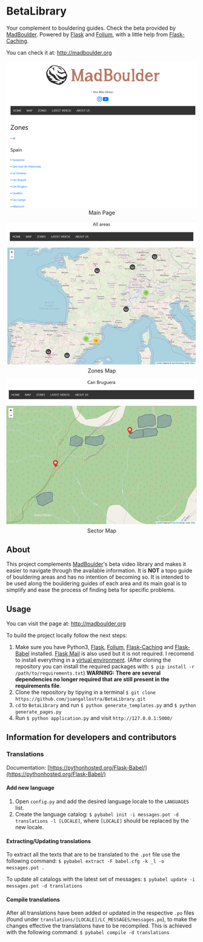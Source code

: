 # BetaLibrary

Your complement to bouldering guides. Check the beta provided by [MadBoulder](https://www.youtube.com/channel/UCX9ok0rHnvnENLSK7jdnXxA). Powered by [Flask](http://flask.pocoo.org/) and [Folium](https://python-visualization.github.io/folium/), with a little help from [Flask-Caching](https://flask-caching.readthedocs.io/en/latest/#).

You can check it at: http://madboulder.org

<p align="center" style="text-align:center;">
<img src="/extras/home.PNG"><br>
Main Page
</p>

<p align="center" style="text-align:center;">
<img src="/extras/map.PNG"><br>
Zones Map
</p>

<p align="center" style="text-align:center;">
<img src="/extras/detail.PNG"><br>
Sector Map
</p>

## About

This project complements [MadBoulder](https://www.youtube.com/channel/UCX9ok0rHnvnENLSK7jdnXxA)'s beta video library and makes it easier to navigate through the available information. It is **NOT** a topo guide of bouldering areas and has no intention of becoming so. It is intended to be used along the bouldering guides of each area and its main goal is to simplify and ease the process of finding beta for specific problems.

## Usage

You can visit the page at: http://madboulder.org

To build the project locally follow the next steps:

1. Make sure you have Python3, [Flask](http://flask.pocoo.org/), [Folium](https://python-visualization.github.io/folium/), [Flask-Caching](https://flask-caching.readthedocs.io/en/latest/#) and [Flask-Babel](https://pythonhosted.org/Flask-Babel/) installed. [Flask Mail](https://pythonhosted.org/Flask-Mail/) is also used but it is not required. I recomend to install everything in a [virtual environment](https://virtualenv.pypa.io/en/latest/). (After cloning the repository you can install the required packages with: `$ pip install -r /path/to/requirements.txt`) **WARNING: There are several dependencies no longer required that are still present in the requirements file**.
2. Clone the repository by tipying in a terminal `$ git clone https://github.com/juangallostra/BetaLibrary.git`
3. `cd` to `BetaLibrary` and run `$ python generate_templates.py` and `$ python generate_pages.py`
4. Run `$ python application.py` and visit `http://127.0.0.1:5000/`

## Information for developers and contributors

### Translations

Documentation: [https://pythonhosted.org/Flask-Babel/](https://pythonhosted.org/Flask-Babel/)

#### Add new language

1. Open `config.py` and add the desired language locale to the `LANGUAGES` list.
2. Create the language catalog: `$ pybabel init -i messages.pot -d translations -l [LOCALE]`, where `[LOCALE]` should be replaced by the new locale.

#### Extracting/Updating translations

To extract all the texts that are to be translated to the `.pot` file use the following command:
`$ pybabel extract -F babel.cfg -k _l -o messages.pot .`

To update all catalogs with the latest set of messages:
`$ pybabel update -i messages.pot -d translations`

#### Compile translations

After all translations have been added or updated in the respective `.po` files (found under `translations/[LOCALE]/LC_MESSAGES/messages.po`), to make the changes effective the translations have to be recompiled. This is achieved with the following command: `$ pybabel compile -d translations`
